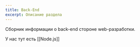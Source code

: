 ```yaml
---
title: Back-End
excerpt: Описание раздела
---
```

Сборник информации о back-end стороне web-разработки.

У нас тут есть [[Node.js]]